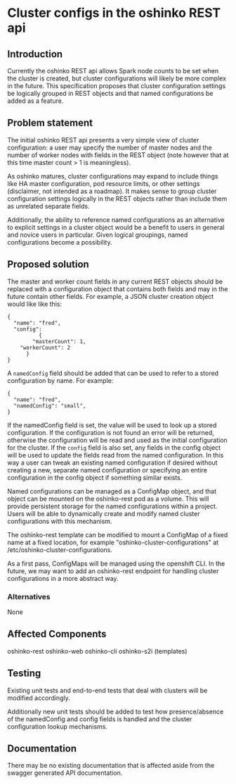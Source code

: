 # Cluster configs in the oshinko REST api

## Introduction

Currently the oshinko REST api allows Spark node counts
to be set when the cluster is created, but cluster
configurations will likely be more complex in the future.
This specification proposes that cluster configuration
settings be logically grouped in REST objects and that
named configurations be added as a feature.

## Problem statement

The initial oshinko REST api presents a very simple view of
cluster configuration: a user may specify the number of master
nodes and the number of worker nodes with fields in the REST
object (note however that at this time master count > 1 is meaningless).

As oshinko matures, cluster configurations may expand
to include things like HA master configuration, pod resource
limits, or other settings (disclaimer, not intended as a roadmap).
It makes sense to group cluster configuration settings logically
in the REST objects rather than include them as unrelated separate
fields.

Additionally, the ability to reference named configurations
as an alternative to explicit settings in a cluster object
would be a benefit to users in general and novice users in
particular. Given logical groupings, named configurations
become a possibility.

## Proposed solution

The master and worker count fields in any current REST objects
should be replaced with a configuration object that contains
both fields and may in the future contain other fields. For
example, a JSON cluster creation object would like like this:

    {
      "name": "fred",
      "config":
              {
	        "masterCount": 1,
		"workerCount": 2
	      }
    }
			   
A `namedConfig` field should be added that
can be used to refer to a stored configuration by name.
For example:

    {
      "name": "fred",
      "namedConfig": "small",
    }

If the namedConfig field is set, the value will be
used to look up a stored configuration. If the
configuration is not found an error will be returned,
otherwise the configuration will be read and used
as the initial configuration for the cluster. If
the `config` field is also set, any fields in the
config object will be used to update the fields
read from the named configuration. In this way
a user can tweak an existing named configuration
if desired without creating a new, separate named
configuration or specifying an entire configuration
in the config object if something similar exists.

Named configurations can be managed as a ConfigMap
object, and that object can be mounted on the oshinko-rest
pod as a volume. This will provide persistent storage
for the named configurations within a project. Users
will be able to dynamically create and modify named
cluster configurations with this mechanism.

The oshinko-rest template can be modified to mount
a ConfigMap of a fixed name at a fixed location,
for example "oshinko-cluster-configurations" at
/etc/oshinko-cluster-configurations.

As a first pass, ConfigMaps will be managed using
the openshift CLI. In the future, we may want to
add an oshinko-rest endpoint for handling
cluster configurations in a more abstract way.

### Alternatives

None

## Affected Components

oshinko-rest
oshinko-web
oshinko-cli
oshinko-s2i (templates)

## Testing

Existing unit tests and end-to-end tests that deal with clusters
will be modified accordingly.

Additionally new unit tests should be added to test how
presence/absence of the namedConfig and config fields is
handled and the cluster configuration lookup mechanisms.

## Documentation

There may be no existing documentation that is affected aside
from the swagger generated API documentation.